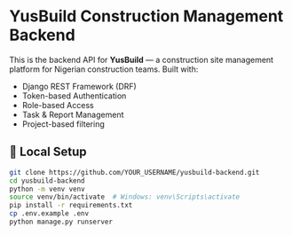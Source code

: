 # YusBuild Construction Management Backend

This is the backend API for **YusBuild** — a construction site management platform for Nigerian construction teams. Built with:

- Django REST Framework (DRF)
- Token-based Authentication
- Role-based Access
- Task & Report Management
- Project-based filtering

## 🚀 Local Setup

```bash
git clone https://github.com/YOUR_USERNAME/yusbuild-backend.git
cd yusbuild-backend
python -m venv venv
source venv/bin/activate  # Windows: venv\Scripts\activate
pip install -r requirements.txt
cp .env.example .env
python manage.py runserver
